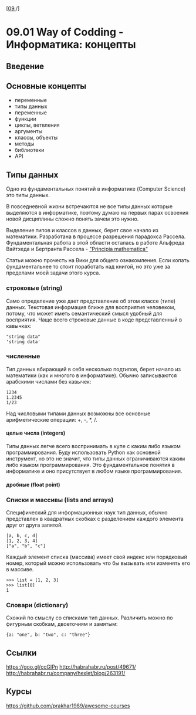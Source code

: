 <!--
File          : 09.01.md

Created       : Tue 14 Jul 2015 23:51:13 UTC+02
Last Modified : Mon 27 Jul 2015 00:09:06
-->

\[[09.](./09.md "Информатика")/]
# 09.01 Way of Codding - Информатика: концепты #

## Введение ##


## Основные концепты ##


-   переменные
-   типы данных
-   переменные
-   функции
-   циклы, ветвления
-   аргументы
-   классы, объекты
-   методы
-   библиотеки
-   API

## Типы данных ##
Одно из фундаментальных понятий в информатике (Computer Science) это типы
данных.

В повседневной жизни встречаются не все типы данных которые выделяются в
информатике, поэтому думаю на первых парах освоения новой дисциплины сложно
понять зачем это нужно.


Выделение типов и классов в данных, берет свое начало из математики. Разработана
в процессе разрешения парадокса Рассела. Фундаментальная работа в этой области
осталась в работе Альфреда Вайтхеда и Бертранта Рассела  -
["Principia mathematica"](https://ru.wikipedia.org/wiki/Principia_Mathematica
"Ссылка на Wiki")

Статьи можно прочесть на Вики для общего ознакомления. Если копать
фундаментальнее то стоит поработать над книгой, но это уже за пределами моей
задачи этого курса.

### строковые (string) ### 
Само определение уже дает представление об этом классе (типе) данных. Текстовая
информация ближе для восприятия человеком, потому, что может иметь семантический
смысл удобный для восприятия. Чаще всего строковые данные в коде представленный
в кавычках:

    "string data"
    'string data'

### численные ###
Тип данных вбирающий в себя несколько подтипов, берет начало из математики (как
и многого в информатике). Обычно записываются арабскими числами без кавычек:

    1234
    1.2345
    1/23

Над числовыми типами данных возможны все основные арифметические операции: +, -,
*, /.

#### целые числа (integers) ####
Типы данных легче всего воспринимать в купе с каким либо языком
программирования. Буду использовать Python  как основной инструмент, но это не
значит, что типы данных ограничиваются каким либо языком программирования. Это
фундаментальное понятия в информатике и оно присутствует в любом языке
программирования. 

#### дробные (float point) ####

### Списки и массивы (lists and arrays) ###
Специфический для информационных наук тип данных, обычно представлен в
квадратных скобках с разделением каждого элемента друг от друга запятой.

    [a, b, c, d]
    [1, 2, 3, 4]
    ["a", "b", "c"]

Каждый элемент списка (массива) имеет свой индекс или порядковый номер, который
можно использовать что бы вызывать или изменять его в массиве.

    >>> list = [1, 2, 3]
    >>> list[0]
    1

### Словари (dictionary) ###
Схожий по смыслу со списками тип данных. Различить можно по фигурным скобкам,
двоеточиям и замятым:

    {a: "one", b: "two", c: "three"}

## Ссылки ##
https://goo.gl/ccGIPn 
http://habrahabr.ru/post/49671/
http://habrahabr.ru/company/hexlet/blog/263191/

## Курсы  ##
https://github.com/prakhar1989/awesome-courses
